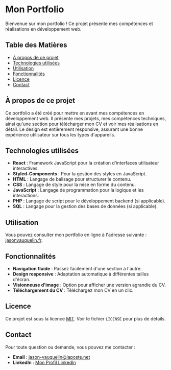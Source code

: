 # Mon Portfolio

Bienvenue sur mon portfolio ! Ce projet présente mes compétences et réalisations en développement web.

## Table des Matières

- [À propos de ce projet](#à-propos-de-ce-projet)
- [Technologies utilisées](#technologies-utilisées)
- [Utilisation](#utilisation)
- [Fonctionnalités](#fonctionnalités)
- [Licence](#licence)
- [Contact](#contact)

## À propos de ce projet

Ce portfolio a été créé pour mettre en avant mes compétences en développement web. Il présente mes projets, mes compétences techniques, ainsi qu'une section pour télécharger mon CV et voir mes réalisations en détail. Le design est entièrement responsive, assurant une bonne expérience utilisateur sur tous les types d'appareils.

## Technologies utilisées

- **React** : Framework JavaScript pour la création d'interfaces utilisateur interactives.
- **Styled-Components** : Pour la gestion des styles en JavaScript.
- **HTML** : Langage de balisage pour structurer le contenu.
- **CSS** : Langage de style pour la mise en forme du contenu.
- **JavaScript** : Langage de programmation pour la logique et les interactions.
- **PHP** : Langage de script pour le développement backend (si applicable).
- **SQL** : Langage pour la gestion des bases de données (si applicable).

## Utilisation

Vous pouvez consulter mon portfolio en ligne à l'adresse suivante : [jasonvauquelin.fr](https://jasonvauquelin.fr).

## Fonctionnalités

- **Navigation fluide** : Passez facilement d'une section à l'autre.
- **Design responsive** : Adaptation automatique à différentes tailles d'écran.
- **Visionneuse d'image** : Option pour afficher une version agrandie du CV.
- **Téléchargement du CV** : Téléchargez mon CV en un clic.

## Licence

Ce projet est sous la licence [MIT](LICENSE). Voir le fichier `LICENSE` pour plus de détails.

## Contact

Pour toute question ou demande, vous pouvez me contacter :

- **Email** : jason-vauquelin@laposte.net
- **LinkedIn** : [Mon Profil LinkedIn](https://www.linkedin.com/in/jason-vauquelin/)
